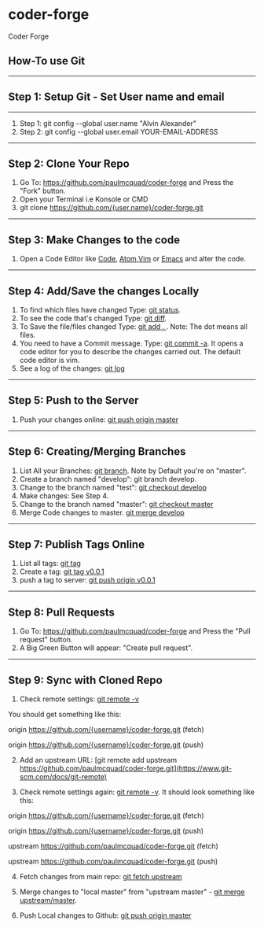# coder-forge
Coder Forge

## How-To use Git
----
## Step 1: Setup Git - Set User name and email
----
1. Step 1: git config --global user.name "Alvin Alexander"
2. Step 2: git config --global user.email YOUR-EMAIL-ADDRESS
----
## Step 2: Clone Your Repo
1. Go To: https://github.com/paulmcquad/coder-forge and Press the "Fork" button.
2. Open your Terminal i.e Konsole or CMD
3. git clone https://github.com/{user.name}/coder-forge.git
----
## Step 3: Make Changes to the code
1. Open a Code Editor like [Code](https://code.visualstudio.com/), [Atom](https://atom.io/),[Vim](https://www.vim.org/download.php) or [Emacs](https://www.gnu.org/software/emacs/) and alter the code.
----
## Step 4: Add/Save the changes Locally
1. To find which files have changed Type: [git status](https://git-scm.com/docs/git-status).
2. To see the code that's changed Type: [git diff](https://git-scm.com/docs/git-diff).
3. To Save the file/files changed Type: [git add . ](https://git-scm.com/docs/git-add). Note: The dot means all files.
4. You need to have a Commit message. Type: [git commit -a](https://git-scm.com/docs/git-commit). It opens a code editor for you to describe the changes carried out. The default code editor is vim.
5. See a log of the changes: [git log](https://git-scm.com/docs/git-log)
----
## Step 5: Push to the Server
1. Push your changes online: [git push origin master](https://git-scm.com/docs/git-push)
----
## Step 6: Creating/Merging Branches
1. List All your Branches: [git branch](https://git-scm.com/docs/git-branch). Note by Default you're on "master".
2. Create a branch named "develop": git branch develop.
3. Change to the branch named "test": [git checkout develop](https://git-scm.com/docs/git-checkout)
4. Make changes: See Step 4.
5. Change to the branch named "master": [git checkout master](https://git-scm.com/docs/git-checkout)
6. Merge Code changes to master. [git merge develop](https://git-scm.com/docs/git-merge)
----
## Step 7: Publish Tags Online
1. List all tags: [git tag](https://git-scm.com/docs/git-tag)
2. Create a tag: [git tag v0.0.1](https://git-scm.com/docs/git-tag)
3. push a tag to server: [git push origin v0.0.1](https://git-scm.com/docs/git-tag)
----
## Step 8: Pull Requests
1. Go To: https://github.com/paulmcquad/coder-forge and Press the "Pull request" button.
2. A Big Green Button will appear: "Create pull request".
---
## Step 9: Sync with Cloned Repo

1. Check remote settings: [git remote -v](https://www.git-scm.com/docs/git-remote)

You should get something like this:

origin  https://github.com/{username}/coder-forge.git (fetch)

origin  https://github.com/{username}/coder-forge.git (push)

2. Add an upstream URL:
[git remote add upstream https://github.com/paulmcquad/coder-forge.git](https://www.git-scm.com/docs/git-remote)

3. Check remote settings again: [git remote -v](https://www.git-scm.com/docs/git-remote). It should look something like this:

origin  https://github.com/{username}/coder-forge.git (fetch)

origin  https://github.com/{username}/coder-forge.git (push)

upstream        https://github.com/paulmcquad/coder-forge.git (fetch)

upstream        https://github.com/paulmcquad/coder-forge.git (push)

4. Fetch changes from main repo: [git fetch upstream](https://www.git-scm.com/docs/git-fetch)
5. Merge changes to "local master" from "upstream master" - [git merge upstream/master](https://www.git-scm.com/docs/git-merge).

6. Push Local changes to Github: [git push origin master](https://www.git-scm.com/docs/git-push)
